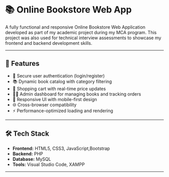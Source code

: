 # 📚 Online Bookstore Web App

A fully functional and responsive Online Bookstore Web Application developed as part of my academic project during my MCA program. This project was also used for technical interview assessments to showcase my frontend and backend development skills.

---

## 🚀 Features

- 🔐 Secure user authentication (login/register)
- 📚 Dynamic book catalog with category filtering
- 🛒 Shopping cart with real-time price updates
- 🧑‍💼 Admin dashboard for managing books and tracking orders
- 📱 Responsive UI with mobile-first design
- 🌐 Cross-browser compatibility
- ⚡ Performance-optimized loading and rendering

---

## 🛠 Tech Stack

- **Frontend:** HTML5, CSS3, JavaScript,Bootstrap
- **Backend:** PHP
- **Database:** MySQL
- **Tools:** Visual Studio Code, XAMPP

---

